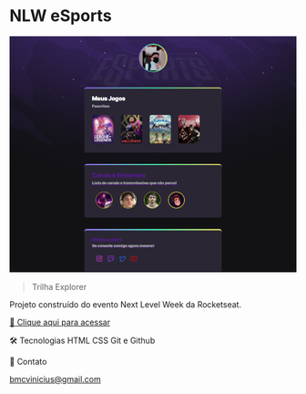 # NLW eSports

![preview](./.github/preview.png)

> Trilha Explorer

Projeto construído do evento Next Level Week da Rocketseat.

[🔗 Clique aqui para acessar](https://vin1ziux.github.io/Link-aggregator)

🛠 Tecnologias
HTML
CSS
Git e Github

💛 Contato

bmcvinicius@gmail.com
